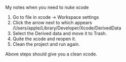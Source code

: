 My notes when you need to nuke xcode<!--more-->

1. Go to file in xcode -> Workspace settings
2. Click the arrow next to which appears /Users/apple/Library/Developer/Xcode/DerivedData
3. Select the Derived data and move it to Trash.
4. Quite the xcode and reopen it.
5. Clean the project and run again.

Above steps should give you a clean xcode.
